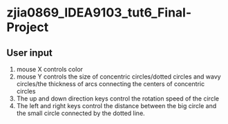 # zjia0869_IDEA9103_tut6_Final-Project
## User input
1. mouse X controls color
2. mouse Y controls the size of concentric circles/dotted circles and wavy circles/the thickness of arcs connecting the centers of concentric circles
3. The up and down direction keys control the rotation speed of the circle
4. The left and right keys control the distance between the big circle and the small circle connected by the dotted line.
